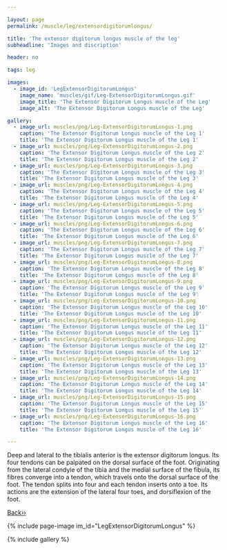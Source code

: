 ```yaml
---

layout: page
permalink: /muscle/leg/extensordigitorumlongus/

title: 'The extensor digitorum longus muscle of the leg'
subheadline: 'Images and discription'

header: no

tags: leg

images:
  - image_id: 'LegExtensorDigitorumLongus'
    image_name: 'muscles/gif/Leg-ExtensorDigitorumLongus.gif'
    image_title: 'The Extensor Digitorum Longus muscle of the Leg'
    image_alt: 'The Extensor Digitorum Longus muscle of the Leg' 

gallery:
  - image_url: muscles/png/Leg-ExtensorDigitorumLongus-1.png
    caption: 'The Extensor Digitorum Longus muscle of the Leg 1'
    title: 'The Extensor Digitorum Longus muscle of the Leg 1'
  - image_url: muscles/png/Leg-ExtensorDigitorumLongus-2.png
    caption: 'The Extensor Digitorum Longus muscle of the Leg 2'
    title: 'The Extensor Digitorum Longus muscle of the Leg 2'
  - image_url: muscles/png/Leg-ExtensorDigitorumLongus-3.png
    caption: 'The Extensor Digitorum Longus muscle of the Leg 3'
    title: 'The Extensor Digitorum Longus muscle of the Leg 3'
  - image_url: muscles/png/Leg-ExtensorDigitorumLongus-4.png
    caption: 'The Extensor Digitorum Longus muscle of the Leg 4'
    title: 'The Extensor Digitorum Longus muscle of the Leg 4'
  - image_url: muscles/png/Leg-ExtensorDigitorumLongus-5.png
    caption: 'The Extensor Digitorum Longus muscle of the Leg 5'
    title: 'The Extensor Digitorum Longus muscle of the Leg 5'
  - image_url: muscles/png/Leg-ExtensorDigitorumLongus-6.png
    caption: 'The Extensor Digitorum Longus muscle of the Leg 6'
    title: 'The Extensor Digitorum Longus muscle of the Leg 6'
  - image_url: muscles/png/Leg-ExtensorDigitorumLongus-7.png
    caption: 'The Extensor Digitorum Longus muscle of the Leg 7'
    title: 'The Extensor Digitorum Longus muscle of the Leg 7'
  - image_url: muscles/png/Leg-ExtensorDigitorumLongus-8.png
    caption: 'The Extensor Digitorum Longus muscle of the Leg 8'
    title: 'The Extensor Digitorum Longus muscle of the Leg 8'
  - image_url: muscles/png/Leg-ExtensorDigitorumLongus-9.png
    caption: 'The Extensor Digitorum Longus muscle of the Leg 9'
    title: 'The Extensor Digitorum Longus muscle of the Leg 9'
  - image_url: muscles/png/Leg-ExtensorDigitorumLongus-10.png
    caption: 'The Extensor Digitorum Longus muscle of the Leg 10'
    title: 'The Extensor Digitorum Longus muscle of the Leg 10'
  - image_url: muscles/png/Leg-ExtensorDigitorumLongus-11.png
    caption: 'The Extensor Digitorum Longus muscle of the Leg 11'
    title: 'The Extensor Digitorum Longus muscle of the Leg 11'
  - image_url: muscles/png/Leg-ExtensorDigitorumLongus-12.png
    caption: 'The Extensor Digitorum Longus muscle of the Leg 12'
    title: 'The Extensor Digitorum Longus muscle of the Leg 12'
  - image_url: muscles/png/Leg-ExtensorDigitorumLongus-13.png
    caption: 'The Extensor Digitorum Longus muscle of the Leg 13'
    title: 'The Extensor Digitorum Longus muscle of the Leg 13'
  - image_url: muscles/png/Leg-ExtensorDigitorumLongus-14.png
    caption: 'The Extensor Digitorum Longus muscle of the Leg 14'
    title: 'The Extensor Digitorum Longus muscle of the Leg 14'
  - image_url: muscles/png/Leg-ExtensorDigitorumLongus-15.png
    caption: 'The Extensor Digitorum Longus muscle of the Leg 15'
    title: 'The Extensor Digitorum Longus muscle of the Leg 15'
  - image_url: muscles/png/Leg-ExtensorDigitorumLongus-16.png
    caption: 'The Extensor Digitorum Longus muscle of the Leg 16'
    title: 'The Extensor Digitorum Longus muscle of the Leg 16'

---
```


Deep and lateral to the tibialis anterior is the extensor digitorum longus. Its four tendons can be palpated on the dorsal surface of the foot. Originating from the lateral condyle of the tibia and the medial surface of the fibula, its fibres converge into a tendon, which travels onto the dorsal surface of the foot. The tendon splits into four and each tendon inserts onto a toe. Its actions are the extension of the lateral four toes, and dorsiflexion of the foot.

[Back››](/muscle/leg/anterior/)

{% include page-image im_id="LegExtensorDigitorumLongus" %}

{% include gallery %}
